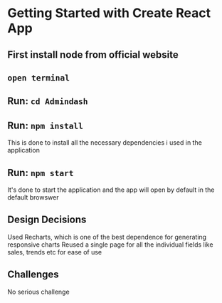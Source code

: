 # Getting Started with Create React App

## First install node from official website

## `open terminal`

## Run: `cd Admindash`

## Run: `npm install`
This is done to install all the necessary dependencies i used in the application

## Run: `npm start`
It's done to start the application and the app will open by default in the default browswer

## Design Decisions
Used Recharts, which is one of the best dependence for generating responsive charts
Reused a single page for all the individual fields like sales, trends etc for ease of use

## Challenges
No serious challenge
